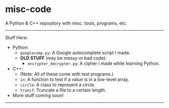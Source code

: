 # misc-code
A Python &amp; C++ repository with misc. tools, programs, etc.

---
Stuff Here:
 * Python:
     * `googlecomp.py`: A Google autocomplete script I made.
     * **OLD STUFF** (may be messy or bad code):
         * `encrypter_decrypter.py`: A cipher I made while learning Python.
 * C++:
     * (Note: All of these come with test programs.)
     * `in`: A function to test if a value is in a low-level array.
     * `circle`: A class to represent a circle.
     * `truncf`: Truncate a file to a certain length.
 * More stuff coming soon!

---
